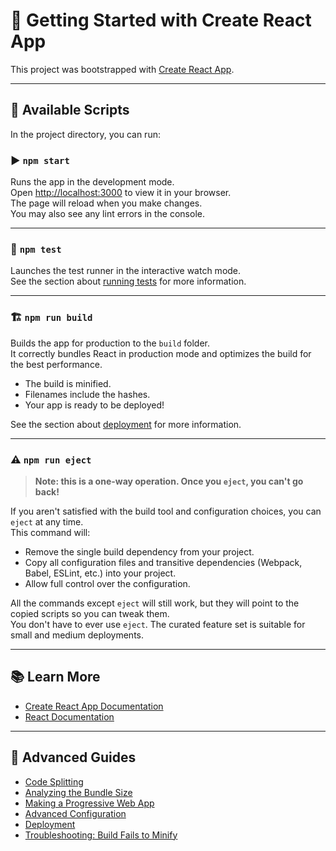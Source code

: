 # 🚀 Getting Started with Create React App

This project was bootstrapped with [Create React App](https://github.com/facebook/create-react-app).

---

## 📜 Available Scripts

In the project directory, you can run:

### ▶️ `npm start`

Runs the app in the development mode.  
Open [http://localhost:3000](http://localhost:3000) to view it in your browser.  
The page will reload when you make changes.  
You may also see any lint errors in the console.

---

### 🧪 `npm test`

Launches the test runner in the interactive watch mode.  
See the section about [running tests](https://facebook.github.io/create-react-app/docs/running-tests) for more information.

---

### 🏗️ `npm run build`

Builds the app for production to the `build` folder.  
It correctly bundles React in production mode and optimizes the build for the best performance.

- The build is minified.
- Filenames include the hashes.
- Your app is ready to be deployed!

See the section about [deployment](https://facebook.github.io/create-react-app/docs/deployment) for more information.

---

### ⚠️ `npm run eject`

> **Note: this is a one-way operation. Once you `eject`, you can't go back!**

If you aren't satisfied with the build tool and configuration choices, you can `eject` at any time.  
This command will:

- Remove the single build dependency from your project.
- Copy all configuration files and transitive dependencies (Webpack, Babel, ESLint, etc.) into your project.
- Allow full control over the configuration.

All the commands except `eject` will still work, but they will point to the copied scripts so you can tweak them.  
You don't have to ever use `eject`. The curated feature set is suitable for small and medium deployments.

---

## 📚 Learn More

- [Create React App Documentation](https://facebook.github.io/create-react-app/docs/getting-started)
- [React Documentation](https://reactjs.org/)

---

## 🔧 Advanced Guides

- [Code Splitting](https://facebook.github.io/create-react-app/docs/code-splitting)
- [Analyzing the Bundle Size](https://facebook.github.io/create-react-app/docs/analyzing-the-bundle-size)
- [Making a Progressive Web App](https://facebook.github.io/create-react-app/docs/making-a-progressive-web-app)
- [Advanced Configuration](https://facebook.github.io/create-react-app/docs/advanced-configuration)
- [Deployment](https://facebook.github.io/create-react-app/docs/deployment)
- [Troubleshooting: Build Fails to Minify](https://facebook.github.io/create-react-app/docs/troubleshooting#npm-run-build-fails-to-minify)
